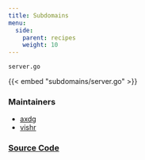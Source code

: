 ```yaml
---
title: Subdomains
menu:
  side:
    parent: recipes
    weight: 10 
---
```


`server.go`

{{< embed "subdomains/server.go" >}}

### Maintainers

- [axdg](https://github.com/axdg)
- [vishr](https://github.com/axdg)

### [Source Code](https://github.com/vishr/recipes/blob/master/echo.v1/subdomains)
